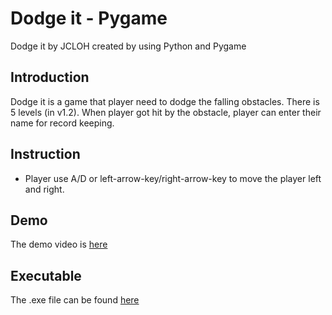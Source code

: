 # Dodge it - Pygame
Dodge it by JCLOH created by using Python and Pygame

## Introduction
Dodge it is a game that player need to dodge the falling obstacles. There is 5 levels (in v1.2). When player got hit by the obstacle, player can enter their name for record keeping.

## Instruction
* Player use A/D or left-arrow-key/right-arrow-key to move the player left and right.

## Demo
The demo video is [here](https://www.youtube.com/watch?v=zrLU1OFmUmI)

## Executable
The .exe file can be found [here](https://jcloh98.itch.io/dodge-it)
